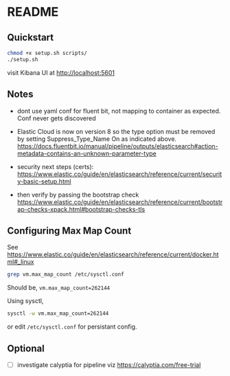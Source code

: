 # README

## Quickstart

```sh
chmod +x setup.sh scripts/
./setup.sh
```

visit Kibana UI at <http://localhost:5601>

## Notes

- dont use yaml conf for fluent bit, not mapping to container as expected. Conf never gets discovered

- Elastic Cloud is now on version 8 so the type option must be removed by setting Suppress_Type_Name On as indicated above. <https://docs.fluentbit.io/manual/pipeline/outputs/elasticsearch#action-metadata-contains-an-unknown-parameter-type>

- security next steps (certs): https://www.elastic.co/guide/en/elasticsearch/reference/current/security-basic-setup.html
- then verify by passing the bootstrap check <https://www.elastic.co/guide/en/elasticsearch/reference/current/bootstrap-checks-xpack.html#bootstrap-checks-tls>

## Configuring Max Map Count

See <https://www.elastic.co/guide/en/elasticsearch/reference/current/docker.html#_linux>

```sh
grep vm.max_map_count /etc/sysctl.conf
```

Should be, `vm.max_map_count=262144`

Using sysctl,

```sh
sysctl -w vm.max_map_count=262144
```

or edit `/etc/sysctl.conf` for persistant config.

## Optional

- [ ] investigate calyptia for pipeline viz <https://calyptia.com/free-trial>
